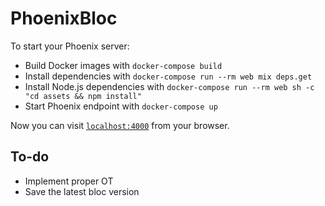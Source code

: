 # PhoenixBloc

To start your Phoenix server:

  * Build Docker images with `docker-compose build`
  * Install dependencies with `docker-compose run --rm web mix deps.get`
  * Install Node.js dependencies with `docker-compose run --rm web sh -c "cd assets && npm install"`
  * Start Phoenix endpoint with `docker-compose up`

Now you can visit [`localhost:4000`](http://localhost:4000) from your browser.

## To-do

  * Implement proper OT
  * Save the latest bloc version
